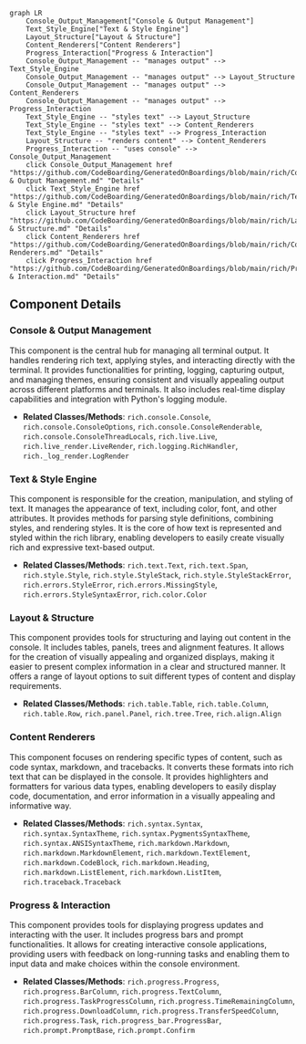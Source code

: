 ```mermaid
graph LR
    Console_Output_Management["Console & Output Management"]
    Text_Style_Engine["Text & Style Engine"]
    Layout_Structure["Layout & Structure"]
    Content_Renderers["Content Renderers"]
    Progress_Interaction["Progress & Interaction"]
    Console_Output_Management -- "manages output" --> Text_Style_Engine
    Console_Output_Management -- "manages output" --> Layout_Structure
    Console_Output_Management -- "manages output" --> Content_Renderers
    Console_Output_Management -- "manages output" --> Progress_Interaction
    Text_Style_Engine -- "styles text" --> Layout_Structure
    Text_Style_Engine -- "styles text" --> Content_Renderers
    Text_Style_Engine -- "styles text" --> Progress_Interaction
    Layout_Structure -- "renders content" --> Content_Renderers
    Progress_Interaction -- "uses console" --> Console_Output_Management
    click Console_Output_Management href "https://github.com/CodeBoarding/GeneratedOnBoardings/blob/main/rich/Console & Output Management.md" "Details"
    click Text_Style_Engine href "https://github.com/CodeBoarding/GeneratedOnBoardings/blob/main/rich/Text & Style Engine.md" "Details"
    click Layout_Structure href "https://github.com/CodeBoarding/GeneratedOnBoardings/blob/main/rich/Layout & Structure.md" "Details"
    click Content_Renderers href "https://github.com/CodeBoarding/GeneratedOnBoardings/blob/main/rich/Content Renderers.md" "Details"
    click Progress_Interaction href "https://github.com/CodeBoarding/GeneratedOnBoardings/blob/main/rich/Progress & Interaction.md" "Details"
```

## Component Details

### Console & Output Management
This component is the central hub for managing all terminal output. It handles rendering rich text, applying styles, and interacting directly with the terminal. It provides functionalities for printing, logging, capturing output, and managing themes, ensuring consistent and visually appealing output across different platforms and terminals. It also includes real-time display capabilities and integration with Python's logging module.
- **Related Classes/Methods**: `rich.console.Console`, `rich.console.ConsoleOptions`, `rich.console.ConsoleRenderable`, `rich.console.ConsoleThreadLocals`, `rich.live.Live`, `rich.live_render.LiveRender`, `rich.logging.RichHandler`, `rich._log_render.LogRender`

### Text & Style Engine
This component is responsible for the creation, manipulation, and styling of text. It manages the appearance of text, including color, font, and other attributes. It provides methods for parsing style definitions, combining styles, and rendering styles. It is the core of how text is represented and styled within the rich library, enabling developers to easily create visually rich and expressive text-based output.
- **Related Classes/Methods**: `rich.text.Text`, `rich.text.Span`, `rich.style.Style`, `rich.style.StyleStack`, `rich.style.StyleStackError`, `rich.errors.StyleError`, `rich.errors.MissingStyle`, `rich.errors.StyleSyntaxError`, `rich.color.Color`

### Layout & Structure
This component provides tools for structuring and laying out content in the console. It includes tables, panels, trees and alignment features. It allows for the creation of visually appealing and organized displays, making it easier to present complex information in a clear and structured manner. It offers a range of layout options to suit different types of content and display requirements.
- **Related Classes/Methods**: `rich.table.Table`, `rich.table.Column`, `rich.table.Row`, `rich.panel.Panel`, `rich.tree.Tree`, `rich.align.Align`

### Content Renderers
This component focuses on rendering specific types of content, such as code syntax, markdown, and tracebacks. It converts these formats into rich text that can be displayed in the console. It provides highlighters and formatters for various data types, enabling developers to easily display code, documentation, and error information in a visually appealing and informative way.
- **Related Classes/Methods**: `rich.syntax.Syntax`, `rich.syntax.SyntaxTheme`, `rich.syntax.PygmentsSyntaxTheme`, `rich.syntax.ANSISyntaxTheme`, `rich.markdown.Markdown`, `rich.markdown.MarkdownElement`, `rich.markdown.TextElement`, `rich.markdown.CodeBlock`, `rich.markdown.Heading`, `rich.markdown.ListElement`, `rich.markdown.ListItem`, `rich.traceback.Traceback`

### Progress & Interaction
This component provides tools for displaying progress updates and interacting with the user. It includes progress bars and prompt functionalities. It allows for creating interactive console applications, providing users with feedback on long-running tasks and enabling them to input data and make choices within the console environment.
- **Related Classes/Methods**: `rich.progress.Progress`, `rich.progress.BarColumn`, `rich.progress.TextColumn`, `rich.progress.TaskProgressColumn`, `rich.progress.TimeRemainingColumn`, `rich.progress.DownloadColumn`, `rich.progress.TransferSpeedColumn`, `rich.progress.Task`, `rich.progress_bar.ProgressBar`, `rich.prompt.PromptBase`, `rich.prompt.Confirm`
